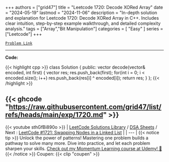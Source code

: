 
+++
authors = ["grid47"]
title = "Leetcode 1720: Decode XORed Array"
date = "2024-05-19"
lastmod = "2024-11-06"
description = "In-depth solution and explanation for Leetcode 1720: Decode XORed Array in C++. Includes clear intuition, step-by-step example walkthrough, and detailed complexity analysis."
tags = ["Array","Bit Manipulation"]
categories = [
    "Easy"
]
series = ["Leetcode"]
+++



[`Problem Link`](https://leetcode.com/problems/decode-xored-array/description/)

---
**Code:**

{{< highlight cpp >}}
class Solution {
public:
vector<int> decode(vector<int>& encoded, int first) {
        vector<int> res;
        res.push_back(first);
        for(int i = 0; i < encoded.size(); i++)
            res.push_back(res[i] ^ encoded[i]);
        return res;
    }
};
{{< /highlight >}}

{{< ghcode "https://raw.githubusercontent.com/grid47/list/refs/heads/main/exp/1720.md" >}}
---
{{< youtube sthGfBi890o >}}
| [LeetCode Solutions Library](https://grid47.xyz/leetcode/) / [DSA Sheets](https://grid47.xyz/sheets/) / Next : [LeetCode #1721: Swapping Nodes in a Linked List](https://grid47.xyz/posts/leetcode-1721-swapping-nodes-in-a-linked-list-solution/) |
| --- |
{{< notice tip >}}
Unlock the power of patterns! Mastering one problem builds a pathway to solve many more. Dive into practice, and let each problem sharpen your skills. [Check out my Momentum Learning course at Udemy! 🚀 ](https://www.udemy.com/course/algorithms-and-data-structures-in-cpp/)
{{< /notice >}}
Coupen: {{< clip "coupen" >}}
